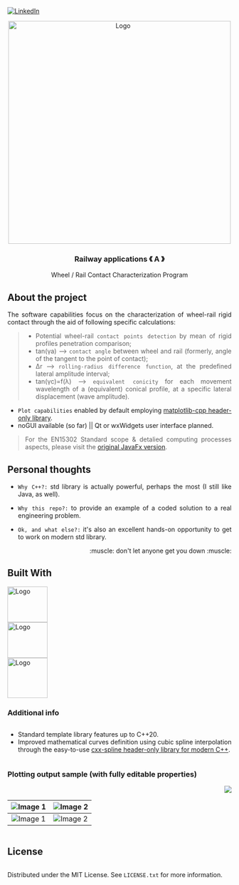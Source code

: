 [![LinkedIn][linkedin-shield]][linkedin-url]

<!-- PROJECT LOGO -->
<div align="center">
  <a align="center">
    <img src="https://github.com/criogenox/B_ECC-Cpp-version_plot-capabilities_noGUI/assets/53323058/ad59ea63-6435-4b13-8efb-74729541e4ef.png" alt="Logo" width="500">
  </a>
  <h3 align="center">Railway applications &#x300A; A &#x300B;</h3>
  <p align="center">
    Wheel / Rail Contact Characterization Program
  </p>
</div>

## About the project

<div align="justify">
  <p>
The software capabilities focus on the characterization of wheel-rail rigid contact through the aid of following specific calculations:

> * Potential wheel-rail `contact points detection` by mean of rigid profiles penetration comparison;
> * tan(γa) --> `contact angle` between wheel and rail (formerly, angle of the tangent to the point of contact);
> * ∆r --> `rolling-radius difference function`, at the predefined lateral amplitude interval;
> * tan(γc)=f(λ) --> `equivalent conicity` for each movement wavelength of a (equivalent) conical profile, at a specific lateral displacement (wave amplitude).

* `Plot capabilities` enabled by default employing [matplotlib-cpp header-only library][matplotlib-cpp-url].
* noGUI available (so far) || Qt or wxWidgets user interface planned.
  
> For the EN15302 Standard scope & detalied computing processes aspects, please visit the [original JavaFx version][WRCC_java-url].
   </p>
   <div>

## Personal thoughts

<div align="justify">
  <p>
    
* `Why C++?:` std library is actually powerful, perhaps the most (I still like Java, as well).
* `Why this repo?:` to provide an example of a coded solution to a real engineering problem.
* `Ok, and what else?:` it's also an excellent hands-on opportunity to get to work on modern std library.

   </p>
    <p align="right">
    :muscle: don't let anyone get you down :muscle:
  </p> 
   <div>
     
## Built With

<div style="display: flex; flex-direction: column; align=center">
    <img class="img"src="https://github.com/criogenox/B_ECC-Cpp-version_plot-capabilities_noGUI/assets/53323058/1fdf2d22-fb04-45aa-9db0-8bd973942914.png" alt="Logo" width="90" height="80"/>
    <img class="img"src="https://github.com/criogenox/B_ECC-Cpp-version_plot-capabilities_noGUI/assets/53323058/6870b0b2-403c-49da-b745-5714b08f4a73.png" alt="Logo" width="90" height="80"/>
    <img class="img"src="https://github.com/criogenox/B_ECC-Cpp-version_plot-capabilities_noGUI/assets/53323058/7f7c66db-97e3-49a1-92d9-df41500b54ae.png" alt="Logo" width="90" height="90"/>

### Additional info

* Standard template library features up to C++20.
* Improved mathematical curves definition using cubic spline interpolation through the easy-to-use [cxx-spline header-only library for modern C++][cxx-spline-url].

###  Plotting output sample (with fully editable properties)

<div align="justify"> 
  <!-- <img align="right" src="https://user-images.githubusercontent.com/53323058/230650942-4c2e0ad4-2d52-46fe-aa67-8860c642e5f6.png" width="500"> -->
<img align="right" src="https://github.com/criogenox/B_ECC-Cpp-version_plot-capabilities_noGUI/assets/53323058/20fb6e2e-8338-4c56-8f62-7a1f6941fb8b.png">
  
</div>

| ![Image 1](https://github.com/criogenox/B_ECC-Cpp-version_plot-capabilities_noGUI/assets/53323058/20fb6e2e-8338-4c56-8f62-7a1f6941fb8b.png) | ![Image 2](https://github.com/criogenox/B_ECC-Cpp-version_plot-capabilities_noGUI/assets/53323058/20fb6e2e-8338-4c56-8f62-7a1f6941fb8b.png) |
|:---:|:---:|
| ![Image 1](https://github.com/criogenox/B_ECC-Cpp-version_plot-capabilities_noGUI/assets/53323058/20fb6e2e-8338-4c56-8f62-7a1f6941fb8b.png) | ![Image 2](https://github.com/criogenox/B_ECC-Cpp-version_plot-capabilities_noGUI/assets/53323058/20fb6e2e-8338-4c56-8f62-7a1f6941fb8b.png) |

<!-- LICENSE -->
## License

Distributed under the MIT License. See `LICENSE.txt` for more information.

<!-- MARKDOWN LINKS & IMAGES -->
<!-- https://www.markdownguide.org/basic-syntax/#reference-style-links -->
[linkedin-shield]: https://user-images.githubusercontent.com/53323058/230575198-fa1acbf4-8f82-4d8e-b245-3979276bc240.png
[linkedin-url]: https://www.linkedin.com/in/criogenox/
[matplotlib-cpp-url]: https://github.com/lava/matplotlib-cpp/tree/master
[cxx-spline-url]: https://github.com/snsinfu/cxx-spline
[WRCC_java-url]: https://github.com/criogenox/A_WRCC-Wheel-Rail-Contact-Characterization
